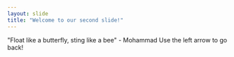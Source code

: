 ```yaml
---
layout: slide
title: "Welcome to our second slide!"
---
```

"Float like a butterfly, sting like a bee" - Mohammad
Use the left arrow to go back!
